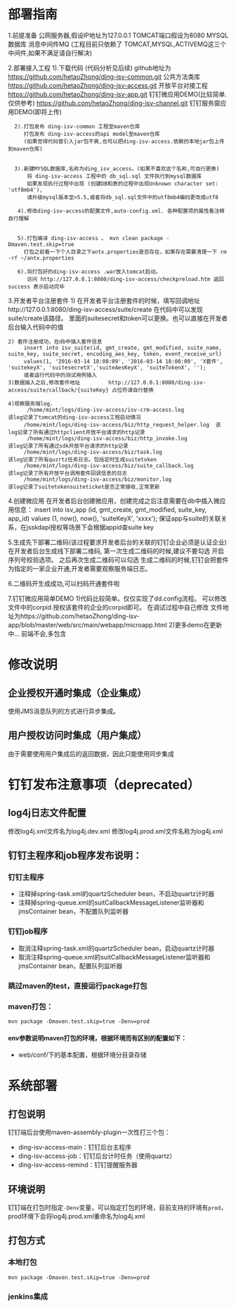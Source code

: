 # 部署指南
1.前提准备
        公网服务器,假设IP地址为127.0.0.1
        TOMCAT端口假设为8080
        MYSQL数据库
        消息中间件MQ
        (工程目前只依赖了 TOMCAT,MYSQL,ACTIVEMQ这三个中间件,如果不满足请自行解决)




2.部署接入工程
      1).下载代码 (代码分析见后续)
        github地址为
        https://github.com/hetaoZhong/ding-isv-common.git    公共方法类库
        https://github.com/hetaoZhong/ding-isv-access.git      开放平台对接工程
        https://github.com/hetaoZhong/ding-isv-app.git      钉钉微应用DEMO(比较简单.仅供参考)
        https://github.com/hetaoZhong/ding-isv-channel.git      钉钉服务窗应用DEMO(即将上传)




      2).打包发布 ding-isv-common 工程至maven仓库
         打包发布 ding-isv-access的api model至maven仓库
         (如果觉得代码曾引入jar包不爽,也可以把ding-isv-access.依赖的本地jar包上传到maven仓库)


      3).新建MYSQL数据库,名称为ding_isv_access。(如果不喜欢这个名称,可自行更换)
          将 ding-isv-access 工程中的 db_sql.sql 文件执行到mysql数据库
          如果发现执行过程中出现 (创建DB和表的过程中出现Unknown character set: 'utf8mb4'),
          请升级mysql版本至>5.5,或者将db_sql.sql文件中的utf8mb4编码更改成utf8

       4).修改ding-isv-access的配置文件,auto-config.xml. 各种配置项的属性看注释自行理解


       5).打包编译 ding-isv-access 。 mvn clean package -Dmaven.test.skip=true
         打包之前看一下个人目录之下antx.properties是否存在，如果存在需要清理一下 rm -rf ~/antx.properties

       6).将打包好的ding-isv-access .war放入tomcat启动。
          访问 http://127.0.0.1:8080/ding-isv-access/checkpreload.htm 返回success 表示启动完毕


3.开发者平台注册套件
    1) 在开发者平台注册套件的时候，填写回调地址http://127.0.0.1:8080/ding-isv-access/suite/create
        在代码中可以发现suite/create该路径。 里面的suitesecret和token可以更换。也可以直接在开发者后台输入代码中的值


    2) 套件注册成功，在db中插入套件信息
         insert into isv_suite(id, gmt_create, gmt_modified, suite_name, suite_key, suite_secret, encoding_aes_key, token, event_receive_url)
         values(1, '2016-03-14 18:08:09', '2016-03-14 18:08:09', 'X套件', 'suitekeyX', 'suitesecretX','suiteAesKeyX', 'suiteTokenX', '');
         或者运行代码中的测试用例插入
    3)数据插入之后,修改套件地址         http://127.0.0.1:8080/ding-isv-access/suite/callback/{suiteKey} 占位符请自行替换

    4)观察服务端log.
          /home/mint/logs/ding-isv-access/isv-crm-access.log               该log记录了tomcat的ding-isv-access工程启动情况
         /home/mint/logs/ding-isv-access/biz/http_request_helper.log  该log记录了所有通过httpclient开放平台请求的http记录
          /home/mint/logs/ding-isv-access/biz/http_invoke.log               该log记录了所有通过sdk开放平台请求的http记录
         /home/mint/logs/ding-isv-access/biz/task.log                             该log记录了所有quzrtz任务日志。包括定时生成suitetoken
         /home/mint/logs/ding-isv-access/biz/suite_callback.log             该log记录了所有开放平台调用套件回调信息的日志
         /home/mint/logs/ding-isv-access/biz/monitor.log                        该log记录了suitetokensuiteticket是否正常接收,正常更新


4.创建微应用
        在开发者后台创建微应用，创建完成之后注意需要在db中插入微应用信息：
        insert into isv_app (id, gmt_create, gmt_modified, suite_key, app_id)
        values (1, now(), now(), 'suiteKeyX', 'xxxx');
        保证app与suite的关联关系，在jsskdapi授权等场景下会根据appid查suite key


5.生成先下部署二维码(该过程要求开发者后台的关联的钉钉企业必须是认证企业)
        在开发者后台生成线下部署二维码,
        第一次生成二维码的时候,建议不要勾选 开启序列号校验选项。
        之后再次生成二维码可以勾选
        生成二维码的时候,钉钉会把套件为指定的一家企业开通,开发者需要观察服务端日志。 


6.二维码开生成成功,可以扫码开通套件啦


7.钉钉微应用简单DEMO
    1)代码比较简单。仅仅实现了dd.config流程。
        可以修改文件中的corpid.授权该套件的企业的corpid即可。 在调试过程中自己修改
       文件地址为https://github.com/hetaoZhong/ding-isv-app/blob/master/web/src/main/webapp/microapp.html
    2)更多demo在更新中... 前端不会,多包含
    
# 修改说明

## 企业授权开通时集成（企业集成）

使用JMS消息队列的方式进行异步集成。

## 用户授权访问时集成（用户集成）

由于需要使用用户集成后的返回数据，因此只能使用同步集成


# 钉钉发布注意事项（deprecated）

## log4j日志文件配置

修改log4j.xml文件名为log4j.dev.xml
修改log4j.prod.xml文件名称为log4j.xml

## 钉钉主程序和job程序发布说明：
### 钉钉主程序

- 注释掉spring-task.xml的quartzScheduler bean，不启动quartz计时器
- 注释掉spring-queue.xml的suitCallbackMessageListener监听器和jmsContainer bean，不配置队列监听器

### 钉钉job程序

- 取消注释spring-task.xml的quartzScheduler bean，启动quartz计时器
- 取消注释spring-queue.xml的suitCallbackMessageListener监听器和jmsContainer bean，配置队列监听器

### 跳过maven的test，直接运行package打包

### maven打包：

`mvn package -Dmaven.test.skip=true -Denv=prod`

#### env参数说明maven打包的环境，根据环境而有区别的配置如下：
- web/conf/下的基本配置，根据环境分目录存储


# 系统部署

## 打包说明
钉钉端后台使用maven-assembly-plugin一次性打三个包：
- ding-isv-access-main：钉钉后台主程序
- ding-isv-access-job：钉钉后台计时任务（使用quartz）
- ding-isv-access-remind：钉钉提醒服务器

## 环境说明
钉钉端在打包时指定`-Denv`变量，可以指定打包的环境，目前支持的环境有`prod`，
prod环境下会将log4j.prod.xml重命名为log4j.xml

## 打包方式

### 本地打包
`mvn package -Dmaven.test.skip=true -Denv=prod`

### jenkins集成